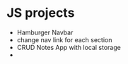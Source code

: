 # JS projects
- Hamburger Navbar
- change nav link for each section
- CRUD Notes App with local storage
- 